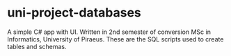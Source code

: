# uni-project-databases
A simple C# app with UI. Written in 2nd semester of conversion MSc in Informatics, University of Piraeus.
These are the SQL scripts used to create tables and schemas.
